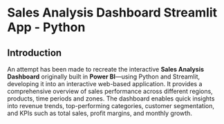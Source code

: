 #  Sales Analysis Dashboard Streamlit App - Python

##  Introduction
An attempt has been made to recreate the interactive **Sales Analysis Dashboard** originally built in **Power BI**—using Python and Streamlit, developing it into an interactive web-based application. It provides a comprehensive overview of sales performance across different regions, products, time periods and zones. The dashboard enables quick insights into revenue trends, top-performing categories, customer segmentation, and KPIs such as total sales, profit margins, and monthly growth.
